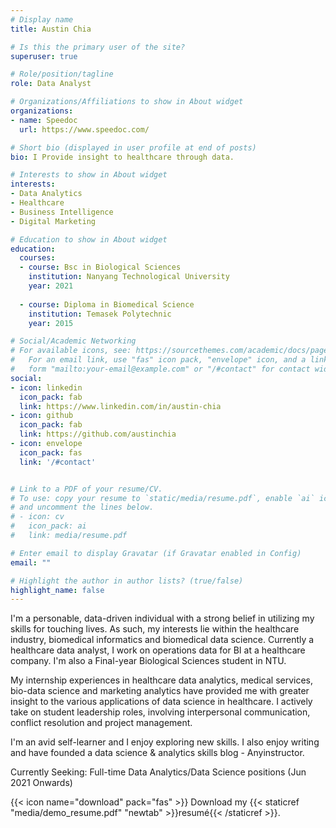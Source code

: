 ```yaml
---
# Display name
title: Austin Chia

# Is this the primary user of the site?
superuser: true

# Role/position/tagline
role: Data Analyst

# Organizations/Affiliations to show in About widget
organizations:
- name: Speedoc
  url: https://www.speedoc.com/

# Short bio (displayed in user profile at end of posts)
bio: I Provide insight to healthcare through data.

# Interests to show in About widget
interests:
- Data Analytics
- Healthcare
- Business Intelligence
- Digital Marketing

# Education to show in About widget
education:
  courses:
  - course: Bsc in Biological Sciences
    institution: Nanyang Technological University
    year: 2021
    
  - course: Diploma in Biomedical Science
    institution: Temasek Polytechnic
    year: 2015

# Social/Academic Networking
# For available icons, see: https://sourcethemes.com/academic/docs/page-builder/#icons
#   For an email link, use "fas" icon pack, "envelope" icon, and a link in the
#   form "mailto:your-email@example.com" or "/#contact" for contact widget.
social:
- icon: linkedin
  icon_pack: fab
  link: https://www.linkedin.com/in/austin-chia
- icon: github
  icon_pack: fab
  link: https://github.com/austinchia
- icon: envelope
  icon_pack: fas
  link: '/#contact'  


# Link to a PDF of your resume/CV.
# To use: copy your resume to `static/media/resume.pdf`, enable `ai` icons in `params.toml`, 
# and uncomment the lines below.
# - icon: cv
#   icon_pack: ai
#   link: media/resume.pdf

# Enter email to display Gravatar (if Gravatar enabled in Config)
email: ""

# Highlight the author in author lists? (true/false)
highlight_name: false
---
```

I'm a personable, data-driven individual with a strong belief in utilizing my skills for touching lives. As such, my interests lie within the healthcare industry, biomedical informatics and biomedical data science. Currently a healthcare data analyst, I work on operations data for BI at a healthcare company. I'm also a Final-year Biological Sciences student in NTU.

My internship experiences in healthcare data analytics, medical services, bio-data science and marketing analytics have provided me with greater insight to the various applications of data science in healthcare. I actively take on student leadership roles, involving interpersonal communication, conflict resolution and project management.

I'm an avid self-learner and I enjoy exploring new skills. I also enjoy writing and have founded a data science & analytics skills blog - Anyinstructor.

Currently Seeking: Full-time Data Analytics/Data Science positions (Jun 2021 Onwards)

{{< icon name="download" pack="fas" >}} Download my {{< staticref "media/demo_resume.pdf" "newtab" >}}resumé{{< /staticref >}}.
